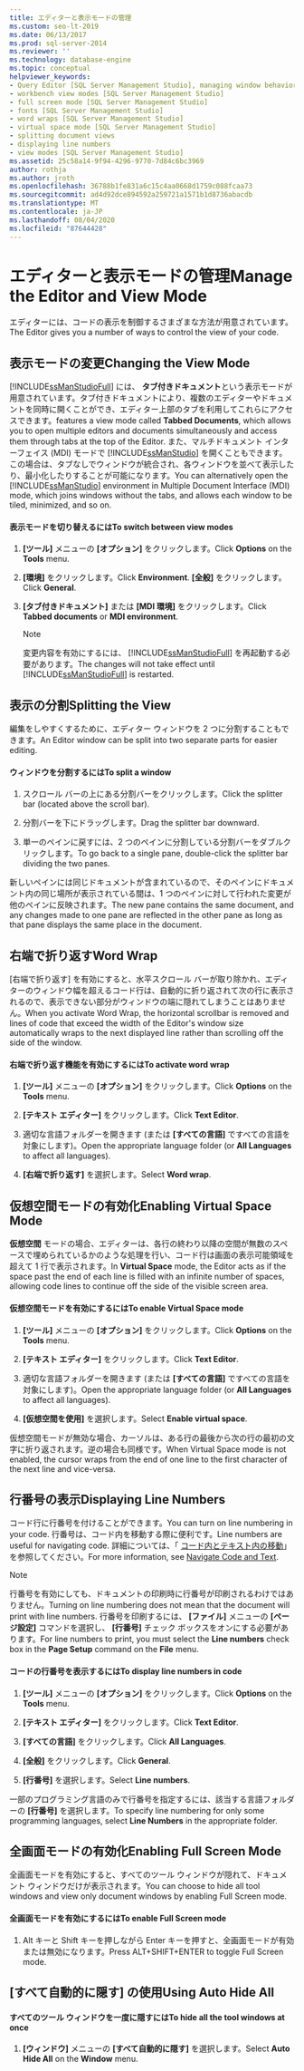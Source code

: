 ```yaml
---
title: エディターと表示モードの管理
ms.custom: seo-lt-2019
ms.date: 06/13/2017
ms.prod: sql-server-2014
ms.reviewer: ''
ms.technology: database-engine
ms.topic: conceptual
helpviewer_keywords:
- Query Editor [SQL Server Management Studio], managing window behavior
- workbench view modes [SQL Server Management Studio]
- full screen mode [SQL Server Management Studio]
- fonts [SQL Server Management Studio]
- word wraps [SQL Server Management Studio]
- virtual space mode [SQL Server Management Studio]
- splitting document views
- displaying line numbers
- view modes [SQL Server Management Studio]
ms.assetid: 25c58a14-9f94-4296-9770-7d84c6bc3969
author: rothja
ms.author: jroth
ms.openlocfilehash: 36788b1fe831a6c15c4aa0668d1759c088fcaa73
ms.sourcegitcommit: ad4d92dce894592a259721a1571b1d8736abacdb
ms.translationtype: MT
ms.contentlocale: ja-JP
ms.lasthandoff: 08/04/2020
ms.locfileid: "87644428"
---
```

# <a name="manage-the-editor-and-view-mode"></a><span data-ttu-id="899a2-102">エディターと表示モードの管理</span><span class="sxs-lookup"><span data-stu-id="899a2-102">Manage the Editor and View Mode</span></span>
  <span data-ttu-id="899a2-103">エディターには、コードの表示を制御するさまざまな方法が用意されています。</span><span class="sxs-lookup"><span data-stu-id="899a2-103">The Editor gives you a number of ways to control the view of your code.</span></span>  
  
## <a name="changing-the-view-mode"></a><span data-ttu-id="899a2-104">表示モードの変更</span><span class="sxs-lookup"><span data-stu-id="899a2-104">Changing the View Mode</span></span>  
 [!INCLUDE[ssManStudioFull](../../includes/ssmanstudiofull-md.md)] <span data-ttu-id="899a2-105">には、 **タブ付きドキュメント**という表示モードが用意されています。タブ付きドキュメントにより、複数のエディターやドキュメントを同時に開くことができ、エディター上部のタブを利用してこれらにアクセスできます。</span><span class="sxs-lookup"><span data-stu-id="899a2-105">features a view mode called **Tabbed Documents**, which allows you to open multiple editors and documents simultaneously and access them through tabs at the top of the Editor.</span></span> <span data-ttu-id="899a2-106">また、マルチドキュメント インターフェイス (MDI) モードで [!INCLUDE[ssManStudio](../../includes/ssmanstudio-md.md)] を開くこともできます。この場合は、タブなしでウィンドウが統合され、各ウィンドウを並べて表示したり、最小化したりすることが可能になります。</span><span class="sxs-lookup"><span data-stu-id="899a2-106">You can alternatively open the [!INCLUDE[ssManStudio](../../includes/ssmanstudio-md.md)] environment in Multiple Document Interface (MDI) mode, which joins windows without the tabs, and allows each window to be tiled, minimized, and so on.</span></span>  
  
#### <a name="to-switch-between-view-modes"></a><span data-ttu-id="899a2-107">表示モードを切り替えるには</span><span class="sxs-lookup"><span data-stu-id="899a2-107">To switch between view modes</span></span>  
  
1.  <span data-ttu-id="899a2-108">**[ツール]** メニューの **[オプション]** をクリックします。</span><span class="sxs-lookup"><span data-stu-id="899a2-108">Click **Options** on the **Tools** menu.</span></span>  
  
2.  <span data-ttu-id="899a2-109">**[環境]** をクリックします。</span><span class="sxs-lookup"><span data-stu-id="899a2-109">Click **Environment**.</span></span> <span data-ttu-id="899a2-110">**[全般]** をクリックします。</span><span class="sxs-lookup"><span data-stu-id="899a2-110">Click **General**.</span></span>  
  
3.  <span data-ttu-id="899a2-111">**[タブ付きドキュメント]** または **[MDI 環境]** をクリックします。</span><span class="sxs-lookup"><span data-stu-id="899a2-111">Click **Tabbed documents** or **MDI environment**.</span></span>  
  
    > [!NOTE]  
    >  <span data-ttu-id="899a2-112">変更内容を有効にするには、 [!INCLUDE[ssManStudioFull](../../includes/ssmanstudiofull-md.md)] を再起動する必要があります。</span><span class="sxs-lookup"><span data-stu-id="899a2-112">The changes will not take effect until [!INCLUDE[ssManStudioFull](../../includes/ssmanstudiofull-md.md)] is restarted.</span></span>  
  
## <a name="splitting-the-view"></a><span data-ttu-id="899a2-113">表示の分割</span><span class="sxs-lookup"><span data-stu-id="899a2-113">Splitting the View</span></span>  
 <span data-ttu-id="899a2-114">編集をしやすくするために、エディター ウィンドウを 2 つに分割することもできます。</span><span class="sxs-lookup"><span data-stu-id="899a2-114">An Editor window can be split into two separate parts for easier editing.</span></span>  
  
#### <a name="to-split-a-window"></a><span data-ttu-id="899a2-115">ウィンドウを分割するには</span><span class="sxs-lookup"><span data-stu-id="899a2-115">To split a window</span></span>  
  
1.  <span data-ttu-id="899a2-116">スクロール バーの上にある分割バーをクリックします。</span><span class="sxs-lookup"><span data-stu-id="899a2-116">Click the splitter bar (located above the scroll bar).</span></span>  
  
2.  <span data-ttu-id="899a2-117">分割バーを下にドラッグします。</span><span class="sxs-lookup"><span data-stu-id="899a2-117">Drag the splitter bar downward.</span></span>  
  
3.  <span data-ttu-id="899a2-118">単一のペインに戻すには、2 つのペインに分割している分割バーをダブルクリックします。</span><span class="sxs-lookup"><span data-stu-id="899a2-118">To go back to a single pane, double-click the splitter bar dividing the two panes.</span></span>  
  
 <span data-ttu-id="899a2-119">新しいペインには同じドキュメントが含まれているので、そのペインにドキュメント内の同じ場所が表示されている間は、1 つのペインに対して行われた変更が他のペインに反映されます。</span><span class="sxs-lookup"><span data-stu-id="899a2-119">The new pane contains the same document, and any changes made to one pane are reflected in the other pane as long as that pane displays the same place in the document.</span></span>  
  
## <a name="word-wrap"></a><span data-ttu-id="899a2-120">右端で折り返す</span><span class="sxs-lookup"><span data-stu-id="899a2-120">Word Wrap</span></span>  
 <span data-ttu-id="899a2-121">[右端で折り返す] を有効にすると、水平スクロール バーが取り除かれ、エディターのウィンドウ幅を超えるコード行は、自動的に折り返されて次の行に表示されるので、表示できない部分がウィンドウの端に隠れてしまうことはありません。</span><span class="sxs-lookup"><span data-stu-id="899a2-121">When you activate Word Wrap, the horizontal scrollbar is removed and lines of code that exceed the width of the Editor's window size automatically wraps to the next displayed line rather than scrolling off the side of the window.</span></span>  
  
#### <a name="to-activate-word-wrap"></a><span data-ttu-id="899a2-122">右端で折り返す機能を有効にするには</span><span class="sxs-lookup"><span data-stu-id="899a2-122">To activate word wrap</span></span>  
  
1.  <span data-ttu-id="899a2-123">**[ツール]** メニューの **[オプション]** をクリックします。</span><span class="sxs-lookup"><span data-stu-id="899a2-123">Click **Options** on the **Tools** menu.</span></span>  
  
2.  <span data-ttu-id="899a2-124">**[テキスト エディター]** をクリックします。</span><span class="sxs-lookup"><span data-stu-id="899a2-124">Click **Text Editor**.</span></span>  
  
3.  <span data-ttu-id="899a2-125">適切な言語フォルダーを開きます (または **[すべての言語]** ですべての言語を対象にします)。</span><span class="sxs-lookup"><span data-stu-id="899a2-125">Open the appropriate language folder (or **All Languages** to affect all languages).</span></span>  
  
4.  <span data-ttu-id="899a2-126">**[右端で折り返す]** を選択します。</span><span class="sxs-lookup"><span data-stu-id="899a2-126">Select **Word wrap**.</span></span>  
  
## <a name="enabling-virtual-space-mode"></a><span data-ttu-id="899a2-127">仮想空間モードの有効化</span><span class="sxs-lookup"><span data-stu-id="899a2-127">Enabling Virtual Space Mode</span></span>  
 <span data-ttu-id="899a2-128">**仮想空間** モードの場合、エディターは、各行の終わり以降の空間が無数のスペースで埋められているかのような処理を行い、コード行は画面の表示可能領域を超えて 1 行で表示されます。</span><span class="sxs-lookup"><span data-stu-id="899a2-128">In **Virtual Space** mode, the Editor acts as if the space past the end of each line is filled with an infinite number of spaces, allowing code lines to continue off the side of the visible screen area.</span></span>  
  
#### <a name="to-enable-virtual-space-mode"></a><span data-ttu-id="899a2-129">仮想空間モードを有効にするには</span><span class="sxs-lookup"><span data-stu-id="899a2-129">To enable Virtual Space mode</span></span>  
  
1.  <span data-ttu-id="899a2-130">**[ツール]** メニューの **[オプション]** をクリックします。</span><span class="sxs-lookup"><span data-stu-id="899a2-130">Click **Options** on the **Tools** menu.</span></span>  
  
2.  <span data-ttu-id="899a2-131">**[テキスト エディター]** をクリックします。</span><span class="sxs-lookup"><span data-stu-id="899a2-131">Click **Text Editor**.</span></span>  
  
3.  <span data-ttu-id="899a2-132">適切な言語フォルダーを開きます (または **[すべての言語]** ですべての言語を対象にします)。</span><span class="sxs-lookup"><span data-stu-id="899a2-132">Open the appropriate language folder (or **All Languages** to affect all languages).</span></span>  
  
4.  <span data-ttu-id="899a2-133">**[仮想空間を使用]** を選択します。</span><span class="sxs-lookup"><span data-stu-id="899a2-133">Select **Enable virtual space**.</span></span>  
  
 <span data-ttu-id="899a2-134">仮想空間モードが無効な場合、カーソルは、ある行の最後から次の行の最初の文字に折り返されます。逆の場合も同様です。</span><span class="sxs-lookup"><span data-stu-id="899a2-134">When Virtual Space mode is not enabled, the cursor wraps from the end of one line to the first character of the next line and vice-versa.</span></span>  
  
## <a name="displaying-line-numbers"></a><span data-ttu-id="899a2-135">行番号の表示</span><span class="sxs-lookup"><span data-stu-id="899a2-135">Displaying Line Numbers</span></span>  
 <span data-ttu-id="899a2-136">コード行に行番号を付けることができます。</span><span class="sxs-lookup"><span data-stu-id="899a2-136">You can turn on line numbering in your code.</span></span> <span data-ttu-id="899a2-137">行番号は、コード内を移動する際に便利です。</span><span class="sxs-lookup"><span data-stu-id="899a2-137">Line numbers are useful for navigating code.</span></span> <span data-ttu-id="899a2-138">詳細については、「 [コード内とテキスト内の移動](navigate-code-and-text.md)」を参照してください。</span><span class="sxs-lookup"><span data-stu-id="899a2-138">For more information, see [Navigate Code and Text](navigate-code-and-text.md).</span></span>  
  
> [!NOTE]  
>  <span data-ttu-id="899a2-139">行番号を有効にしても、ドキュメントの印刷時に行番号が印刷されるわけではありません。</span><span class="sxs-lookup"><span data-stu-id="899a2-139">Turning on line numbering does not mean that the document will print with line numbers.</span></span> <span data-ttu-id="899a2-140">行番号を印刷するには、 **[ファイル]** メニューの **[ページ設定]** コマンドを選択し、 **[行番号]** チェック ボックスをオンにする必要があります。</span><span class="sxs-lookup"><span data-stu-id="899a2-140">For line numbers to print, you must select the **Line numbers** check box in the **Page Setup** command on the **File** menu.</span></span>  
  
#### <a name="to-display-line-numbers-in-code"></a><span data-ttu-id="899a2-141">コードの行番号を表示するには</span><span class="sxs-lookup"><span data-stu-id="899a2-141">To display line numbers in code</span></span>  
  
1.  <span data-ttu-id="899a2-142">**[ツール]** メニューの **[オプション]** をクリックします。</span><span class="sxs-lookup"><span data-stu-id="899a2-142">Click **Options** on the **Tools** menu.</span></span>  
  
2.  <span data-ttu-id="899a2-143">**[テキスト エディター]** をクリックします。</span><span class="sxs-lookup"><span data-stu-id="899a2-143">Click **Text Editor**.</span></span>  
  
3.  <span data-ttu-id="899a2-144">**[すべての言語]** をクリックします。</span><span class="sxs-lookup"><span data-stu-id="899a2-144">Click **All Languages**.</span></span>  
  
4.  <span data-ttu-id="899a2-145">**[全般]** をクリックします。</span><span class="sxs-lookup"><span data-stu-id="899a2-145">Click **General**.</span></span>  
  
5.  <span data-ttu-id="899a2-146">**[行番号]** を選択します。</span><span class="sxs-lookup"><span data-stu-id="899a2-146">Select **Line numbers**.</span></span>  
  
 <span data-ttu-id="899a2-147">一部のプログラミング言語のみで行番号を指定するには、該当する言語フォルダーの **[行番号]** を選択します。</span><span class="sxs-lookup"><span data-stu-id="899a2-147">To specify line numbering for only some programming languages, select **Line Numbers** in the appropriate folder.</span></span>  
  
## <a name="enabling-full-screen-mode"></a><span data-ttu-id="899a2-148">全画面モードの有効化</span><span class="sxs-lookup"><span data-stu-id="899a2-148">Enabling Full Screen Mode</span></span>  
 <span data-ttu-id="899a2-149">全画面モードを有効にすると、すべてのツール ウィンドウが隠れて、ドキュメント ウィンドウだけが表示されます。</span><span class="sxs-lookup"><span data-stu-id="899a2-149">You can choose to hide all tool windows and view only document windows by enabling Full Screen mode.</span></span>  
  
#### <a name="to-enable-full-screen-mode"></a><span data-ttu-id="899a2-150">全画面モードを有効にするには</span><span class="sxs-lookup"><span data-stu-id="899a2-150">To enable Full Screen mode</span></span>  
  
1.  <span data-ttu-id="899a2-151">Alt キーと Shift キーを押しながら Enter キーを押すと、全画面モードが有効または無効になります。</span><span class="sxs-lookup"><span data-stu-id="899a2-151">Press ALT+SHIFT+ENTER to toggle Full Screen mode.</span></span>  
  
## <a name="using-auto-hide-all"></a><span data-ttu-id="899a2-152">[すべて自動的に隠す] の使用</span><span class="sxs-lookup"><span data-stu-id="899a2-152">Using Auto Hide All</span></span>  
  
#### <a name="to-hide-all-the-tool-windows-at-once"></a><span data-ttu-id="899a2-153">すべてのツール ウィンドウを一度に隠すには</span><span class="sxs-lookup"><span data-stu-id="899a2-153">To hide all the tool windows at once</span></span>  
  
1.  <span data-ttu-id="899a2-154">**[ウィンドウ]** メニューの **[すべて自動的に隠す]** を選択します。</span><span class="sxs-lookup"><span data-stu-id="899a2-154">Select **Auto Hide All** on the **Window** menu.</span></span>  
  
  

